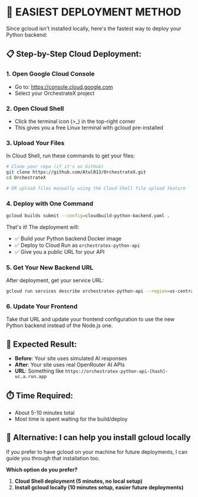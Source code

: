 # 🚀 **EASIEST DEPLOYMENT METHOD**

Since gcloud isn't installed locally, here's the fastest way to deploy your Python backend:

## 📋 **Step-by-Step Cloud Deployment:**

### **1. Open Google Cloud Console**
- Go to: https://console.cloud.google.com
- Select your OrchestrateX project

### **2. Open Cloud Shell**
- Click the terminal icon (>_) in the top-right corner
- This gives you a free Linux terminal with gcloud pre-installed

### **3. Upload Your Files**
In Cloud Shell, run these commands to get your files:

```bash
# Clone your repo (if it's on GitHub)
git clone https://github.com/Atul013/OrchestrateX.git
cd OrchestrateX

# OR upload files manually using the Cloud Shell file upload feature
```

### **4. Deploy with One Command**
```bash
gcloud builds submit --config=cloudbuild-python-backend.yaml .
```

That's it! The deployment will:
- ✅ Build your Python backend Docker image
- ✅ Deploy to Cloud Run as `orchestratex-python-api`
- ✅ Give you a public URL for your API

### **5. Get Your New Backend URL**
After deployment, get your service URL:
```bash
gcloud run services describe orchestratex-python-api --region=us-central1 --format="value(status.url)"
```

### **6. Update Your Frontend**
Take that URL and update your frontend configuration to use the new Python backend instead of the Node.js one.

## 🎯 **Expected Result:**
- **Before**: Your site uses simulated AI responses
- **After**: Your site uses real OpenRouter AI APIs
- **URL**: Something like `https://orchestratex-python-api-[hash]-uc.a.run.app`

## ⏱️ **Time Required:**
- About 5-10 minutes total
- Most time is spent waiting for the build/deploy

## 🔧 **Alternative: I can help you install gcloud locally**
If you prefer to have gcloud on your machine for future deployments, I can guide you through that installation too.

**Which option do you prefer?**
1. **Cloud Shell deployment (5 minutes, no local setup)**
2. **Install gcloud locally (10 minutes setup, easier future deployments)**